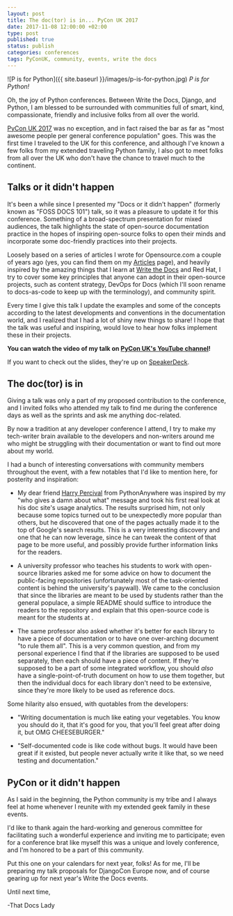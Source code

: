 ```yaml
---
layout: post
title: The doc(tor) is in... PyCon UK 2017
date: 2017-11-08 12:00:00 +02:00
type: post
published: true
status: publish
categories: conferences
tags: PyConUK, community, events, write the docs
---
```


![P is for Python]({{ site.baseurl }}/images/p-is-for-python.jpg)
_P is for Python!_

Oh, the joy of Python conferences. Between Write the Docs, Django, and Python, I am blessed to be surrounded with communities full of smart, kind, compassionate, friendly and inclusive folks from all over the world.

[PyCon UK 2017](http://pyconuk.org/) was no exception, and in fact raised the bar as far as "most awesome people per general conference population" goes. This was the first time I traveled to the UK for this conference, and although I've known a few folks from my extended traveling Python family, I also got to meet folks from all over the UK who don't have the chance to travel much to the continent.

## Talks or it didn't happen

It's been a while since I presented my "Docs or it didn't happen" (formerly known as "FOSS DOCS 101") talk, so it was a pleasure to update it for this conference. Something of a broad-spectrum presentation for mixed audiences, the talk highlights the state of open-source documentation practice in the hopes of inspiring open-source folks to open their minds and incorporate some doc-friendly practices into their projects.

Loosely based on a series of articles I wrote for Opensource.com a couple of years ago (yes, you can find them on my [Articles](http://docsideofthemoon.com/articles/) page), and heavily inspired by the amazing things that I learn at [Write the Docs](http://www.writethedocs.org/) and Red Hat, I try to cover some key principles that anyone can adopt in their open-source projects, such as content strategy, DevOps for Docs (which I'll soon rename to docs-as-code to keep up with the terminology), and community spirit.

Every time I give this talk I update the examples and some of the concepts according to the latest developments and conventions in the documentation world, and I realized that I had a lot of shiny new things to share! I hope that the talk was useful and inspiring, would love to hear how folks implement these in their projects.

**You can watch the video of my talk on [PyCon UK's YouTube channel](https://youtu.be/muhxjdxhIR0)!**

If you want to check out the slides, they're up on [SpeakerDeck](https://speakerdeck.com/thatdocslady/docs-or-it-didnt-happen).

## The doc(tor) is in

Giving a talk was only a part of my proposed contribution to the conference, and I invited folks who attended my talk to find me during the conference days as well as the sprints and ask me anything doc-related.

By now a tradition at any developer conference I attend, I try to make my tech-writer brain available to the developers and non-writers around me who might be struggling with their documentation or want to find out more about my world.

I had a bunch of interesting conversations with community members throughout the event, with a few notables that I'd like to mention here, for posterity and inspiration:

- My dear friend [Harry Percival](https://twitter.com/hjwp) from PythonAnywhere was inspired by my "who gives a damn about what" message and took his first real look at his doc site's usage analytics. The results surprised him, not only because some topics turned out to be unexpectedly more popular than others, but he discovered that one of the pages actually made it to the top of Google's search results. This is a very interesting discovery and one that he can now leverage, since he can tweak the content of that page to be more useful, and possibly provide further information links for the readers.

- A university professor who teaches his students to work with open-source libraries asked me for some advice on how to document the public-facing repositories (unfortunately most of the task-oriented content is behind the university's paywall). We came to the conclusion that since the libraries are meant to be used by students rather than the general populace, a simple README should suffice to introduce the readers to the repository and explain that this open-source code is meant for the students at <insert link to school and programme>.

- The same professor also asked whether it's better for each library to have a piece of documentation or to have one over-arching document "to rule them all". This is a very common question, and from my personal experience I find that if the libraries are supposed to be used separately, then each should have a piece of content. If they're supposed to be a part of some integrated workflow, you should *also* have a single-point-of-truth document on how to use them together, but then the individual docs for each library don't need to be extensive, since they're more likely to be used as reference docs.

Some hilarity also ensued, with quotables from the developers:

- "Writing documentation is much like eating your vegetables. You know you should do it, that it's good for you, that you'll feel great after doing it, but OMG CHEESEBURGER."

- "Self-documented code is like code without bugs. It would have been great if it existed, but people never actually write it like that, so we need testing and documentation."

## PyCon or it didn't happen

As I said in the beginning, the Python community is my tribe and I always feel at home whenever I reunite with my extended geek family in these events.

I'd like to thank again the hard-working and generous committee for facilitating such a wonderful experience and inviting me to participate; even for a conference brat like myself this was a unique and lovely conference, and I'm honored to be a part of this community.

Put this one on your calendars for next year, folks! As for me, I'll be preparing my talk proposals for DjangoCon Europe now, and of course gearing up for next year's Write the Docs events.

Until next time,

-That Docs Lady
